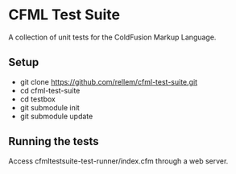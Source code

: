 # CFML Test Suite

A collection of unit tests for the ColdFusion Markup Language.

## Setup

* git clone https://github.com/rellem/cfml-test-suite.git
* cd cfml-test-suite
* cd testbox
* git submodule init
* git submodule update

## Running the tests

Access cfmltestsuite-test-runner/index.cfm through a web server.
